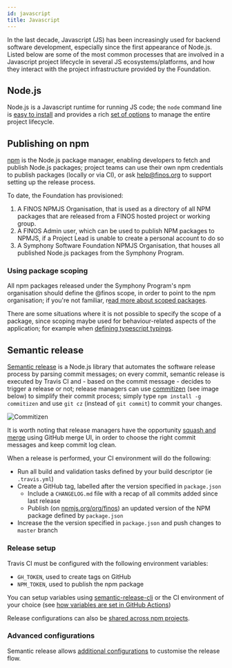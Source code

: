 ```yaml
---
id: javascript
title: Javascript
---
```


In the last decade, Javascript (JS) has been increasingly used for backend software development, especially since the first appearance of Node.js.  Listed below are some of the most common processes that are involved in a Javascript project lifecycle in several JS ecosystems/platforms, and how they interact with the project infrastructure provided by the Foundation.

## Node.js
Node.js is a Javascript runtime for running JS code; the `node` command line is [easy to install](https://nodejs.org/en/download/) and provides a rich [set of options](https://nodejs.org/api/cli.html) to manage the entire project lifecycle.

## Publishing on npm
[npm](https://docs.npmjs.com/) is the Node.js package manager, enabling developers to fetch and publish Node.js packages; project teams can use their own npm credentials to publish packages (locally or via CI), or ask [help@finos.org](mailto:help@finos.org) to support setting up the release process.

To date, the Foundation has provisioned:
1. A FINOS NPMJS Organisation, that is used as a directory of all NPM packages that are released from a FINOS hosted project or working group.
2. A FINOS Admin user, which can be used to publish NPM packages to NPMJS, if a Project Lead is unable to create a personal account to do so
3. A Symphony Software Foundation NPMJS Organisation, that houses all published Node.js packages from the Symphony Program.

### Using package scoping
All npm packages released under the Symphony Program's npm organisation should define the @finos scope, in order to point to the npm organisation; if you're not familiar, r[ead more about scoped packages](https://docs.npmjs.com/misc/scope).

There are some situations where it is not possible to specify the scope of a package, since scoping maybe used for behaviour-related aspects of the application; for example when [defining typescript typings](https://www.npmjs.com/org/types).

## Semantic release
[Semantic release](https://semantic-release.gitbook.io/semantic-release/) is a Node.js library that automates the software release process by parsing commit messages; on every commit, semantic release is executed by Travis CI and - based on the commit message - decides to trigger a release or not; release managers can use [commitizen](http://commitizen.github.io/cz-cli/) (see image below) to simplify their commit process; simply type `npm install -g commitizen` and use `git cz` (instead of `git commit`) to commit your changes.

![Commitizen](https://github.com/commitizen/cz-cli/raw/master/meta/screenshots/add-commit.png)

It is worth noting that release managers have the opportunity [squash and merge](https://help.github.com/articles/about-pull-request-merges/#squash-and-merge-your-pull-request-commits) using GitHub merge UI, in order to choose the right commit messages and keep commit log clean.

When a release is performed, your CI environment will do the following:

- Run all build and validation tasks defined by your build descriptor (ie `.travis.yml`)
- Create a GitHub tag, labelled after the version specified in `package.json`
  - Include a `CHANGELOG.md` file with a recap of all commits added since last release
  - Publish (on [npmjs.org/org/finos](npmjs.org/org/finos)) an updated version of the NPM package defined by `package.json`
- Increase the the version specified in `package.json` and push changes to `master` branch

### Release setup
Travis CI must be configured with the following environment variables:

- `GH_TOKEN`, used to create tags on GitHub
- `NPM_TOKEN`, used to publish the npm package

You can setup variables using [semantic-release-cli](https://semantic-release.gitbook.io/semantic-release/usage/ci-configuration#automatic-setup-with-semantic-release-cli) or the CI environment of your choice (see [how variables are set in GitHub Actions](https://help.github.com/en/actions/configuring-and-managing-workflows/using-environment-variables))

Release configurations can also be [shared across npm projects](https://semantic-release.gitbook.io/semantic-release/usage/shareable-configurations).

### Advanced configurations
Semantic release allows [additional configurations](https://semantic-release.gitbook.io/semantic-release/usage/plugins) to customise the release flow.